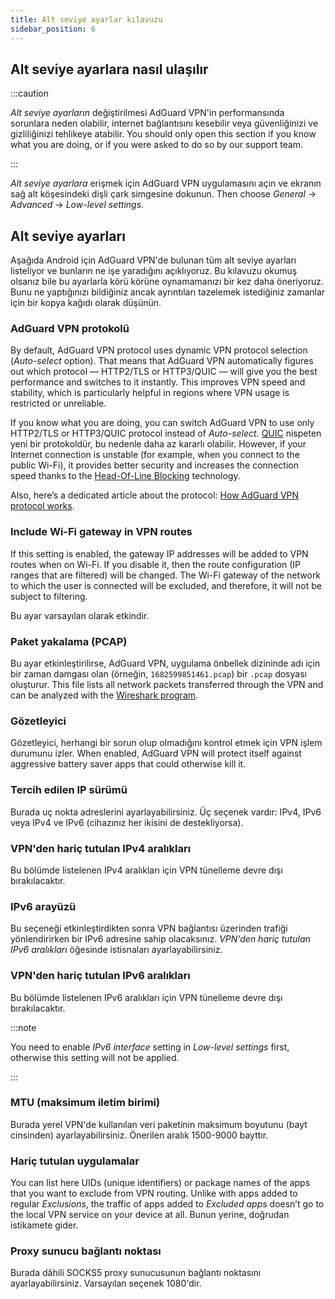 ```yaml
---
title: Alt seviye ayarlar kılavuzu
sidebar_position: 6
---
```


## Alt seviye ayarlara nasıl ulaşılır

:::caution

_Alt seviye ayarların_ değiştirilmesi AdGuard VPN'in performansında sorunlara neden olabilir, internet bağlantısını kesebilir veya güvenliğinizi ve gizliliğinizi tehlikeye atabilir. You should only open this section if you know what you are doing, or if you were asked to do so by our support team.

:::

_Alt seviye ayarlara_ erişmek için AdGuard VPN uygulamasını açın ve ekranın sağ alt köşesindeki dişli çark simgesine dokunun. Then choose _General_ → _Advanced_ → _Low-level settings_.

## Alt seviye ayarları

Aşağıda Android için AdGuard VPN'de bulunan tüm alt seviye ayarları listeliyor ve bunların ne işe yaradığını açıklıyoruz. Bu kılavuzu okumuş olsanız bile bu ayarlarla körü körüne oynamamanızı bir kez daha öneriyoruz. Bunu ne yaptığınızı bildiğiniz ancak ayrıntıları tazelemek istediğiniz zamanlar için bir kopya kağıdı olarak düşünün.

### AdGuard VPN protokolü

By default, AdGuard VPN protocol uses dynamic VPN protocol selection (_Auto-select_ option). That means that AdGuard VPN automatically figures out which protocol — HTTP2/TLS or HTTP3/QUIC — will give you the best performance and switches to it instantly. This improves VPN speed and stability, which is particularly helpful in regions where VPN usage is restricted or unreliable.

If you know what you are doing, you can switch AdGuard VPN to use only HTTP2/TLS or HTTP3/QUIC protocol instead of _Auto-select_. [QUIC](https://adguard-vpn.com/kb/general/why-adguard-vpn/#6-quic-support) nispeten yeni bir protokoldür, bu nedenle daha az kararlı olabilir. However, if your Internet connection is unstable (for example, when you connect to the public Wi-Fi), it provides better security and increases the connection speed thanks to the [Head-Of-Line Blocking](https://adguard-dns.io/en/blog/dns-over-quic.html#headoflineblocking) technology.

Also, here’s a dedicated article about the protocol: [How AdGuard VPN protocol works](/general/adguard-vpn-protocol.md).

### Include Wi-Fi gateway in VPN routes

If this setting is enabled, the gateway IP addresses will be added to VPN routes when on Wi-Fi.
If you disable it, then the route configuration (IP ranges that are filtered) will be changed. The Wi-Fi gateway of the network to which the user is connected will be excluded, and therefore, it will not be subject to filtering.

Bu ayar varsayılan olarak etkindir.

### Paket yakalama (PCAP)

Bu ayar etkinleştirilirse, AdGuard VPN, uygulama önbellek dizininde adı için bir zaman damgası olan (örneğin, `1682599851461.pcap`) bir `.pcap` dosyası oluşturur. This file lists all network packets transferred through the VPN and can be analyzed with the [Wireshark program](https://www.wireshark.org/).

### Gözetleyici

Gözetleyici, herhangi bir sorun olup olmadığını kontrol etmek için VPN işlem durumunu izler. When enabled, AdGuard VPN will protect itself against aggressive battery saver apps that could otherwise kill it.

### Tercih edilen IP sürümü

Burada uç nokta adreslerini ayarlayabilirsiniz. Üç seçenek vardır: IPv4, IPv6 veya IPv4 ve IPv6 (cihazınız her ikisini de destekliyorsa).

### VPN'den hariç tutulan IPv4 aralıkları

Bu bölümde listelenen IPv4 aralıkları için VPN tünelleme devre dışı bırakılacaktır.

### IPv6 arayüzü

Bu seçeneği etkinleştirdikten sonra VPN bağlantısı üzerinden trafiği yönlendirirken bir IPv6 adresine sahip olacaksınız. _VPN'den hariç tutulan IPv6 aralıkları_ öğesinde istisnaları ayarlayabilirsiniz.

### VPN'den hariç tutulan IPv6 aralıkları

Bu bölümde listelenen IPv6 aralıkları için VPN tünelleme devre dışı bırakılacaktır.

:::note

You need to enable _IPv6 interface_ setting in _Low-level settings_ first, otherwise this setting will not be applied.

:::

### MTU (maksimum iletim birimi)

Burada yerel VPN'de kullanılan veri paketinin maksimum boyutunu (bayt cinsinden) ayarlayabilirsiniz. Önerilen aralık 1500-9000 bayttır.

### Hariç tutulan uygulamalar

You can list here UIDs (unique identifiers) or package names of the apps that you want to exclude from VPN routing.
Unlike with apps added to regular _Exclusions_, the traffic of apps added to _Excluded apps_ doesn’t go to the local VPN service on your device at all. Bunun yerine, doğrudan istikamete gider.

### Proxy sunucu bağlantı noktası

Burada dâhili SOCKS5 proxy sunucusunun bağlantı noktasını ayarlayabilirsiniz. Varsayılan seçenek 1080'dir.
